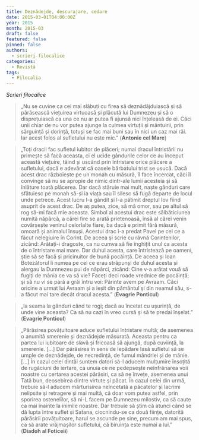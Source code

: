 ```yaml
---
title: Deznădejde, descurajare, cedare
date: 2015-03-01T04:00:00Z
year: 2015
month: 2015-03
draft: false
featured: false
pinned: false
authors: 
  - scrieri-filocalice
categories:
  - Revistă
tags:
  - Filocalia
---
```

_Scrieri filocalice_

> „Nu se cuvine ca cei mai slăbuți cu firea să deznădăjduiască și să părăsească viețuirea virtuoasă și plăcută lui Dumnezeu și să o disprețuiască ca una ce nu ar putea fi ajunsă nici înțeleasă de ei. Căci unii chiar de nu vor putea ajunge la culmea virtuții și mântuirii, prin sârguință și dorință, totuși se fac mai buni sau în nici un caz mai răi. Iar acest folos al sufletului nu este mic.” (**Antonie cel Mare**) 

> „Toți dracii fac sufletul iubitor de plăceri; numai dracul întristării nu primește să facă aceasta, ci el ucide gândurile celor ce au început această viețuire, tăind și uscând prin întristare orice plăcere a sufletului, dacă e adevărat că oasele bărbatului trist se usucă. Dacă acest drac războiește pe un monah cu măsură, îl face încercat, căci îl convinge să nu se apropie de nimic dintr-ale lumii acesteia și să înlăture toată plăcerea. Dar dacă stăruie mai mult, naște gânduri care sfătuiesc pe monah să-și ia viața sau îl silesc să fugă departe de locul unde petrece. Acest lucru l-a gândit și l-a pătimit dreptul Iov fiind asuprit de acest drac. De aș putea, zice, să mă omor, sau pe altul să rog să-mi facă mie aceasta. Simbol al acestui drac este sălbăticiunea numită năpârcă, a cărei fire se arată prietenoasă, însă al cărei venin covârșește veninul celorlalte fiare, ba dacă e primit fără măsură, omoară și animalul însuși. Acestui drac i-a predat Pavel pe cel ce a făcut nelegiuire în Corint. De aceea și scrie cu râvnă Corintenilor, zicând: Arătați-i dragoste, ca nu cumva să fie înghițit unul ca acesta de o întristare mai mare. Dar duhul acesta, care întristează pe oameni, știe să se facă și pricinuitor de bună pocăință. De aceea și Ioan Botezătorul îi numea pe cei ce erau străpunși de duhul acesta și alergau la Dumnezeu pui de năpârci, zicând: Cine v-a arătat vouă să fugiți de mânia ce va să vie? Faceți deci roade vrednice de pocăință; și să nu vi se pară a grăi întru voi: Părinte avem pe Avraam. Căci oricine a urmat lui Avraam și a ieșit din pământul și din neamul său, s-a făcut mai tare decât dracul acesta.” (**Evagrie Ponticul**) 

> „Ia seama la gânduri când te rogi; dacă au încetat cu ușurință, de unde vine aceasta? Ca să nu cazi în vreo cursă și să te predai înșelat.” (**Evagrie Ponticul**) 

> „Părăsirea povățuitoare aduce sufletului întristare multă; de asemenea o anumită smerenie și deznădejde măsurată. Aceasta pentru ca partea lui iubitoare de slavă și fricoasă să ajungă, după cuviință, la smerenie. […] Dar părăsirea în sens de lepădare lasă sufletul să se umple de deznădejde, de necredință, de fumul mândriei și de mânie.[…] În cazul celei dintâi suntem datori să-l aducem mulțumire însoțită de rugăciuni de iertare, ca unuia ce ne pedepsește neînfrânarea voii noastre cu certarea acestei părăsiri, ca să ne învețe, asemenea unui Tată bun, deosebirea dintre virtute și păcat. În cazul celei din urmă, trebuie să-l aducem mărturisirea neîncetată a păcatelor și lacrimi nelipsite și retragere și mai multă, că doar vom putea astfel, prin sporirea ostenelilor, să ni-L facem pe Dumnezeu milostiv, ca să caute ca mai înainte la inimile noastre. Dar trebuie să știm că atunci când se dă lupta între suflet și Satana, ciocnindu-se ca două ființe, datorită părăsirii povățuitoare, harul se ascunde pe sine, precum am mai spus, ca să arate vrăjmașilor sufletului, că biruința este numai a lui.” (**Diadoh al Foticeii**)